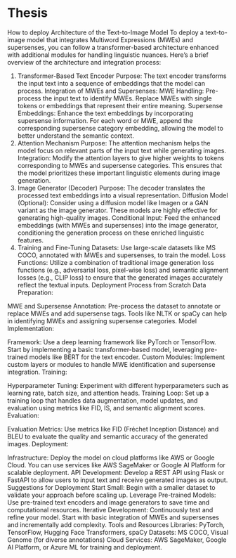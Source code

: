 # Thesis
How to deploy
Architecture of the Text-to-Image Model
To deploy a text-to-image model that integrates Multiword Expressions (MWEs) and supersenses, you can follow a transformer-based architecture enhanced with additional modules for handling linguistic nuances. Here’s a brief overview of the architecture and integration process:

1. Transformer-Based Text Encoder
Purpose: The text encoder transforms the input text into a sequence of embeddings that the model can process.
Integration of MWEs and Supersenses:
MWE Handling: Pre-process the input text to identify MWEs. Replace MWEs with single tokens or embeddings that represent their entire meaning.
Supersense Embeddings: Enhance the text embeddings by incorporating supersense information. For each word or MWE, append the corresponding supersense category embedding, allowing the model to better understand the semantic context.
2. Attention Mechanism
Purpose: The attention mechanism helps the model focus on relevant parts of the input text while generating images.
Integration: Modify the attention layers to give higher weights to tokens corresponding to MWEs and supersense categories. This ensures that the model prioritizes these important linguistic elements during image generation.
3. Image Generator (Decoder)
Purpose: The decoder translates the processed text embeddings into a visual representation.
Diffusion Model (Optional): Consider using a diffusion model like Imagen or a GAN variant as the image generator. These models are highly effective for generating high-quality images.
Conditional Input: Feed the enhanced embeddings (with MWEs and supersenses) into the image generator, conditioning the generation process on these enriched linguistic features.
4. Training and Fine-Tuning
Datasets: Use large-scale datasets like MS COCO, annotated with MWEs and supersenses, to train the model.
Loss Functions: Utilize a combination of traditional image generation loss functions (e.g., adversarial loss, pixel-wise loss) and semantic alignment losses (e.g., CLIP loss) to ensure that the generated images accurately reflect the textual inputs.
Deployment Process from Scratch
Data Preparation:

MWE and Supersense Annotation: Pre-process the dataset to annotate or replace MWEs and add supersense tags. Tools like NLTK or spaCy can help in identifying MWEs and assigning supersense categories.
Model Implementation:

Framework: Use a deep learning framework like PyTorch or TensorFlow. Start by implementing a basic transformer-based model, leveraging pre-trained models like BERT for the text encoder.
Custom Modules: Implement custom layers or modules to handle MWE identification and supersense integration.
Training:

Hyperparameter Tuning: Experiment with different hyperparameters such as learning rate, batch size, and attention heads.
Training Loop: Set up a training loop that handles data augmentation, model updates, and evaluation using metrics like FID, IS, and semantic alignment scores.
Evaluation:

Evaluation Metrics: Use metrics like FID (Fréchet Inception Distance) and BLEU to evaluate the quality and semantic accuracy of the generated images.
Deployment:

Infrastructure: Deploy the model on cloud platforms like AWS or Google Cloud. You can use services like AWS SageMaker or Google AI Platform for scalable deployment.
API Development: Develop a REST API using Flask or FastAPI to allow users to input text and receive generated images as output.
Suggestions for Deployment
Start Small: Begin with a smaller dataset to validate your approach before scaling up.
Leverage Pre-trained Models: Use pre-trained text encoders and image generators to save time and computational resources.
Iterative Development: Continuously test and refine your model. Start with basic integration of MWEs and supersenses and incrementally add complexity.
Tools and Resources
Libraries: PyTorch, TensorFlow, Hugging Face Transformers, spaCy
Datasets: MS COCO, Visual Genome (for diverse annotations)
Cloud Services: AWS SageMaker, Google AI Platform, or Azure ML for training and deployment.
